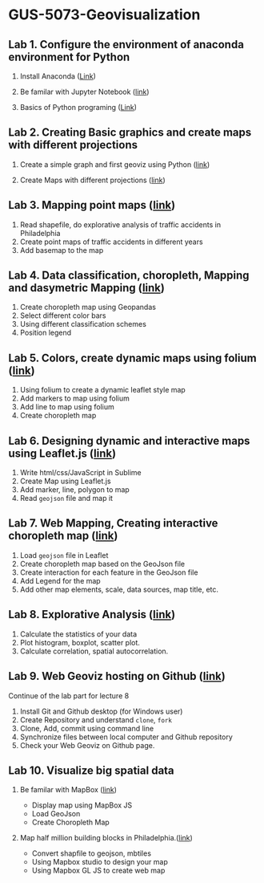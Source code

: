 # GUS-5073-Geovisualization

## Lab 1. Configure the environment of anaconda environment for Python

1. Install Anaconda ([Link](Lab1-Configure-environment/install-anaconda.md)) 

2. Be familar with Jupyter Notebook ([link](Lab1-Configure-environment/jupyter-notebook.md))

3. Basics of Python programing ([Link](Lab1-Configure-environment/PythonBasic.ipynb))


## Lab 2. Creating Basic graphics and create maps with different projections


1. Create a simple graph and first geoviz using Python ([link](Lab2-CreatingGraphics-maps/Projections-manipulation.ipynb))

2. Create Maps with different projections ([link](Lab2-CreatingGraphics-maps/Projections-manipulation.ipynb))

## Lab 3. Mapping point maps ([link](Lab3-thematicMapping/VisualizeCarCrashes-class.ipynb))
1. Read shapefile, do explorative analysis of traffic accidents in Philadelphia
2. Create point maps of traffic accidents in different years 
3. Add basemap to the map

## Lab 4. Data classification, choropleth, Mapping and dasymetric Mapping ([link](Lab4-choropleth-mapping/ChoroplethMaps-class.ipynb))
1. Create choropleth map using Geopandas
2. Select different color bars
3. Using different classification schemes
4. Position legend

## Lab 5. Colors, create dynamic maps using folium ([link](Lab5-dynamic-viz/dynamicViz.ipynb))
1. Using folium to create a dynamic leaflet style map
2. Add markers to map using folium
3. Add line to map using folium
4. Create choropleth map

## Lab 6. Designing dynamic and interactive maps using Leaflet.js ([link](Lab6-webMapping-leaflet/lab6-tutorial.md))
1. Write html/css/JavaScript in Sublime
2. Create Map using Leaflet.js
3. Add marker, line, polygon to map
4. Read `geojson` file and map it

## Lab 7. Web Mapping, Creating interactive choropleth map ([link](Lab7-choropleth-mapping/lab7-leafleatChoroplethMapping.md))
1. Load `geojson` file in Leaflet
2. Create choropleth map based on the GeoJson file
3. Create interaction for each feature in the GeoJson file
4. Add Legend for the map
5. Add other map elements, scale, data sources, map title, etc.

## Lab 8. Explorative Analysis ([link](Lab8-Explorative-Analysis/ExploratoryAnalytics-class.ipynb))
1. Calculate the statistics of your data
2. Plot histogram, boxplot, scatter plot.
3. Calculate correlation, spatial autocorrelation.

## Lab 9. Web Geoviz hosting on Github ([link](Lab9-webpage-hosting/publish_on_github.md))
Continue of the lab part for lecture 8
1. Install Git and Github desktop (for Windows user)
2. Create Repository and understand `clone`, `fork`
3. Clone, Add, commit using command line
4. Synchronize files between local computer and Github repository
5. Check your Web Geoviz on Github page.

## Lab 10. Visualize big spatial data 
1. Be familar with MapBox ([link](lab10-mapbox-js-examples/Mapbox-javascript-examples.md))
	- Display map using MapBox JS
	- Load GeoJson
	- Create Choropleth Map

2. Map half million building blocks in Philadelphia.([link](https://gis-jiang.medium.com/map-choropleth-map-of-half-million-building-footprints-using-mapbox-99b378a14226))
	 - Convert shapfile to geojson, mbtiles
	 - Using Mapbox studio to design your map
	 - Using Mapbox GL JS to create web map



